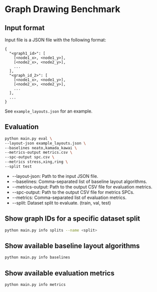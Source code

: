 # Graph Drawing Benchmark

## Input format
Input file is a JSON file with the following format:
```
{
  "<graph1_id>": [
    [<node1_x>, <node1_y>],
    [<node2_x>, <node2_y>],
    ...
  ],
  "<graph_id_2>": [
    [<node1_x>, <node1_y>],
    [<node2_x>, <node2_y>],
    ...
  ],
  ...
}
```
See `example_layouts.json` for an example.

## Evaluation
```sh
python main.py eval \
--layout-json example_layouts.json \
--baselines neato,kamada_kawai \
--metrics-output metrics.csv \
--spc-output spc.csv \
--metrics stress,xing,ring \
--split test
```
* --layout-json: Path to the input JSON file.
* --baselines: Comma-separated list of baseline layout algorithms.
* --metrics-output: Path to the output CSV file for evaluation metrics.
* --spc-output: Path to the output CSV file for metrics SPCs.
* --metrics: Comma-separated list of evaluation metrics.
* --split: Dataset split to evaluate. (train, val, test)

## Show graph IDs for a specific dataset split
```sh
python main.py info splits --name <split>
```

## Show available baseline layout algorithms
```sh
python main.py info baselines
```

## Show available evaluation metrics
```sh
python main.py info metrics
```
